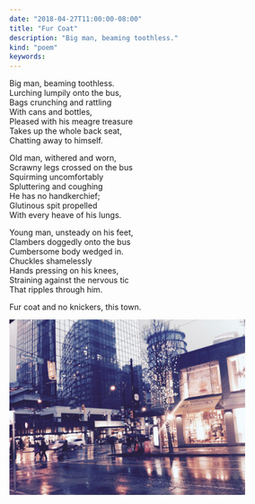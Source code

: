 ```yaml
---
date: "2018-04-27T11:00:00-08:00"
title: "Fur Coat"
description: "Big man, beaming toothless."
kind: "poem"
keywords:
---
```


Big man, beaming toothless.  
Lurching lumpily onto the bus,  
Bags crunching and rattling  
With cans and bottles,  
Pleased with his meagre treasure  
Takes up the whole back seat,  
Chatting away to himself. 

Old man, withered and worn,  
Scrawny legs crossed on the bus  
Squirming uncomfortably  
Spluttering and coughing  
He has no handkerchief;  
Glutinous spit propelled  
With every heave of his lungs.

Young man, unsteady on his feet,  
Clambers doggedly onto the bus  
Cumbersome body wedged in.  
Chuckles shamelessly  
Hands pressing on his knees,  
Straining against the nervous tic  
That ripples through him. 

Fur coat and no knickers, this town.

<img style="max-width:30em;" src="/images/IMG_2666.jpg" alt="Rainy Vancouver Picture"/>
